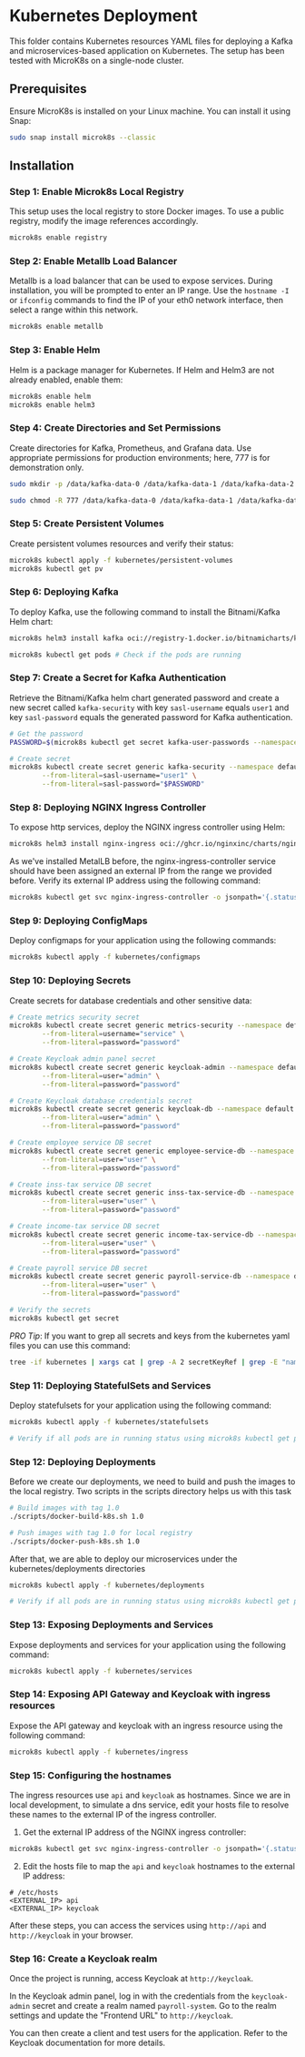 # Kubernetes Deployment

This folder contains Kubernetes resources YAML files for deploying a Kafka and microservices-based application on Kubernetes. The setup has been tested with MicroK8s on a single-node cluster.

## Prerequisites

Ensure MicroK8s is installed on your Linux machine. You can install it using Snap:

```sh
sudo snap install microk8s --classic
```

## Installation

### Step 1: Enable Microk8s Local Registry

This setup uses the local registry to store Docker images. To use a public registry, modify the image references accordingly.

```sh
microk8s enable registry
```

### Step 2: Enable Metallb Load Balancer

Metallb is a load balancer that can be used to expose services. During installation, you will be prompted to enter an IP range. Use the `hostname -I` or `ifconfig` commands to find the IP of your eth0 network interface, then select a range within this network.

```sh
microk8s enable metallb
```

### Step 3: Enable Helm

Helm is a package manager for Kubernetes. If Helm and Helm3 are not already enabled, enable them:

```sh
microk8s enable helm
microk8s enable helm3
```

### Step 4: Create Directories and Set Permissions

Create directories for Kafka, Prometheus, and Grafana data. Use appropriate permissions for production environments; here, 777 is for demonstration only.

```sh
sudo mkdir -p /data/kafka-data-0 /data/kafka-data-1 /data/kafka-data-2 /data/prometheus-data /data/grafana-data

sudo chmod -R 777 /data/kafka-data-0 /data/kafka-data-1 /data/kafka-data-2 /data/prometheus-data /data/grafana-data
```

### Step 5: Create Persistent Volumes

Create persistent volumes resources and verify their status:

```sh
microk8s kubectl apply -f kubernetes/persistent-volumes
microk8s kubectl get pv
```

### Step 6: Deploying Kafka

To deploy Kafka, use the following command to install the Bitnami/Kafka Helm chart:

```sh
microk8s helm3 install kafka oci://registry-1.docker.io/bitnamicharts/kafka --version 30.1.8 -f kubernetes/helm/kafka-config.yaml 

microk8s kubectl get pods # Check if the pods are running
```

### Step 7: Create a Secret for Kafka Authentication

Retrieve the Bitnami/Kafka helm chart generated password and create a new secret called `kafka-security` with key `sasl-username` equals `user1` and key `sasl-password` equals the generated password for Kafka authentication.

```sh
# Get the password
PASSWORD=$(microk8s kubectl get secret kafka-user-passwords --namespace default -o jsonpath='{.data.client-passwords}' | base64 -d | cut -d , -f 1)

# Create secret
microk8s kubectl create secret generic kafka-security --namespace default \
        --from-literal=sasl-username="user1" \
        --from-literal=sasl-password="$PASSWORD"
```

### Step 8: Deploying NGINX Ingress Controller

To expose http services, deploy the NGINX ingress controller using Helm:

```sh
microk8s helm3 install nginx-ingress oci://ghcr.io/nginxinc/charts/nginx-ingress --version 1.4.1
```

As we've installed MetalLB before, the nginx-ingress-controller service should have been assigned an external IP from the range we provided before. Verify its external IP address using the following command:

```sh
microk8s kubectl get svc nginx-ingress-controller -o jsonpath='{.status.loadBalancer.ingress[0].ip}'
```

### Step 9: Deploying ConfigMaps

Deploy configmaps for your application using the following commands:

```sh
microk8s kubectl apply -f kubernetes/configmaps
```

### Step 10: Deploying Secrets

Create secrets for database credentials and other sensitive data:

```sh
# Create metrics security secret
microk8s kubectl create secret generic metrics-security --namespace default \
        --from-literal=username="service" \
        --from-literal=password="password"

# Create Keycloak admin panel secret
microk8s kubectl create secret generic keycloak-admin --namespace default \
        --from-literal=user="admin" \
        --from-literal=password="password"

# Create Keycloak database credentials secret
microk8s kubectl create secret generic keycloak-db --namespace default \
        --from-literal=user="admin" \
        --from-literal=password="password"

# Create employee service DB secret
microk8s kubectl create secret generic employee-service-db --namespace default \
        --from-literal=user="user" \
        --from-literal=password="password"

# Create inss-tax service DB secret
microk8s kubectl create secret generic inss-tax-service-db --namespace default \
        --from-literal=user="user" \
        --from-literal=password="password"

# Create income-tax service DB secret
microk8s kubectl create secret generic income-tax-service-db --namespace default \
        --from-literal=user="user" \
        --from-literal=password="password"

# Create payroll service DB secret
microk8s kubectl create secret generic payroll-service-db --namespace default \
        --from-literal=user="user" \
        --from-literal=password="password"

# Verify the secrets
microk8s kubectl get secret
```

*PRO Tip*: If you want to grep all secrets and keys from the kubernetes yaml files you can use this command:

```sh
tree -if kubernetes | xargs cat | grep -A 2 secretKeyRef | grep -E "name:|key:"
```

### Step 11: Deploying StatefulSets and Services

Deploy statefulsets for your application using the following command:

```sh
microk8s kubectl apply -f kubernetes/statefulsets

# Verify if all pods are in running status using microk8s kubectl get pods
```

### Step 12: Deploying Deployments

Before we create our deployments, we need to build and push the images to the local registry. Two scripts in the scripts directory helps us with this task

```sh
# Build images with tag 1.0
./scripts/docker-build-k8s.sh 1.0

# Push images with tag 1.0 for local registry
./scripts/docker-push-k8s.sh 1.0
```

After that, we are able to deploy our microservices under the kubernetes/deployments directories

```sh
microk8s kubectl apply -f kubernetes/deployments

# Verify if all pods are in running status using microk8s kubectl get pods
```

### Step 13: Exposing Deployments and Services

Expose deployments and services for your application using the following command:

```sh
microk8s kubectl apply -f kubernetes/services
```

### Step 14: Exposing API Gateway and Keycloak with ingress resources

Expose the API gateway and keycloak with an ingress resource using the following command:

```sh
microk8s kubectl apply -f kubernetes/ingress
```

### Step 15: Configuring the hostnames

The ingress resources use `api` and `keycloak` as hostnames. Since we are in local development, to simulate a dns service, edit your hosts file to resolve these names to the external IP of the ingress controller.

1. Get the external IP address of the NGINX ingress controller:

```sh
microk8s kubectl get svc nginx-ingress-controller -o jsonpath='{.status.loadBalancer.ingress[0].ip}'
```

2. Edit the hosts file to map the `api` and `keycloak` hostnames to the external IP address:

```plaintext
# /etc/hosts
<EXTERNAL_IP> api
<EXTERNAL_IP> keycloak
```

After these steps, you can access the services using `http://api` and `http://keycloak` in your browser.

### Step 16: Create a Keycloak realm

Once the project is running, access Keycloak at `http://keycloak`.

In the Keycloak admin panel, log in with the credentials from the `keycloak-admin` secret and create a realm named `payroll-system`. Go to the realm settings and update the "Frontend URL" to `http://keycloak`.

You can then create a client and test users for the application. Refer to the Keycloak documentation for more details.
